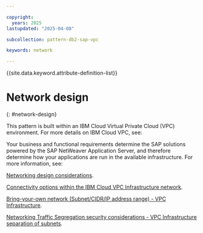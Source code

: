 ```yaml
---

copyright:
  years: 2025
lastupdated: "2025-04-08"

subcollection: pattern-db2-sap-vpc

keywords: network

---
```


{{site.data.keyword.attribute-definition-list}}

# Network design
{: #network-design}

This pattern is built within an IBM Cloud Virtual Private Cloud (VPC) environment. For more details on IBM Cloud VPC, see:

Your business and functional requirements determine the SAP solutions powered by the SAP NetWeaver Application Server, and therefore determine how your applications are run in the available infrastructure. For more information, see:

[Networking design considerations](/docs/sap?topic=sap-networking-design-considerations).

[Connectivity options within the IBM Cloud VPC Infrastructure network](/docs/sap?topic=sap-determine-access#determine-access-connectivity-options-vpc).

[Bring-your-own network (Subnet/CIDR/IP address range) - VPC Infrastructure](/docs/sap?topic=sap-networking-design-considerations#network-connectivity-byo-vpc).

[Networking Traffic Segregation security considerations - VPC Infrastructure separation of subnets](/docs/sap?topic=sap-networking-design-considerations#network-security-vpc-separate-subnets).
